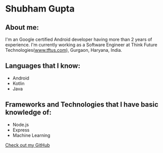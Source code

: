 # Shubham Gupta

## About me:

I'm an Google certified Android developer having more than 2 years of experience. I'm currently working as a Software Engineer at Think Future Technologies(www.tftus.com), Gurgaon, Haryana, India.

## Languages that I know:

- Android
- Kotlin
- Java

## Frameworks and Technologies that I have basic knowledge of:

- Node.js
- Express
- Machine Learning

[Check out my GitHub](https://github.com/shubham171294)
